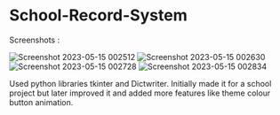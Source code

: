 # School-Record-System

Screenshots :


![Screenshot 2023-05-15 002512](https://github.com/ManasJhaMJ/School-Record-System/assets/83183824/655c2995-e81e-4444-80a4-9e0d1733e46f)
![Screenshot 2023-05-15 002630](https://github.com/ManasJhaMJ/School-Record-System/assets/83183824/896b112f-ff70-404f-86c6-71db23e865f9)
![Screenshot 2023-05-15 002728](https://github.com/ManasJhaMJ/School-Record-System/assets/83183824/d9084356-9dfb-4a69-990c-37ca6ba9d49e)
![Screenshot 2023-05-15 002834](https://github.com/ManasJhaMJ/School-Record-System/assets/83183824/36fa98bb-18f2-4822-a8fe-aa9d026f118d)

Used python libraries tkinter and Dictwriter.
Initially made it for a school project but later improved it and added more features like theme colour button animation.
